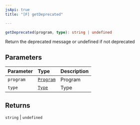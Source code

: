 ```yaml
---
jsApi: true
title: "[F] getDeprecated"

---
```

```ts
getDeprecated(program, type): string | undefined
```

Return the deprecated message or undefined if not deprecated

## Parameters

| Parameter | Type | Description |
| :------ | :------ | :------ |
| `program` | [`Program`](Interface.Program.md) | Program |
| `type` | [`Type`](Type.Type.md) | Type |

## Returns

`string` \| `undefined`

